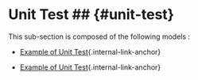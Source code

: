 # Unit Test ## {#unit-test}

This sub-section is composed of the following models :

* [Example of Unit Test](references#UnitTestBasicExample){.internal-link-anchor}

* [Example of Unit Test](references#UnitTestTwoSpeciesExample){.internal-link-anchor}